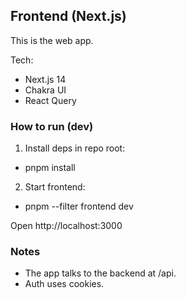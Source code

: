 ## Frontend (Next.js)

This is the web app.

Tech:
- Next.js 14
- Chakra UI
- React Query

### How to run (dev)

1) Install deps in repo root:
- pnpm install

2) Start frontend:
- pnpm --filter frontend dev

Open http://localhost:3000

### Notes
- The app talks to the backend at /api.
- Auth uses cookies.
